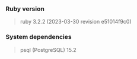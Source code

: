 ### Ruby version
>ruby 3.2.2 (2023-03-30 revision e51014f9c0)

### System dependencies
>psql (PostgreSQL) 15.2
